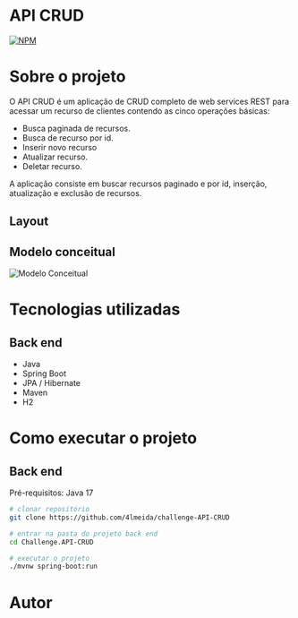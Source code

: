 # API CRUD
[![NPM](https://img.shields.io/npm/l/react)]() 

# Sobre o projeto

O API CRUD é um aplicação de CRUD completo de web services REST para acessar um recurso de clientes contendo as cinco operações básicas:
- Busca paginada de recursos.
- Busca de recurso por id.
- Inserir novo recurso
- Atualizar recurso.
- Deletar recurso.

A aplicação consiste em buscar recursos paginado e por id, inserção, atualização e exclusão de recursos.

## Layout 


## Modelo conceitual
![Modelo Conceitual]()

# Tecnologias utilizadas
## Back end
- Java
- Spring Boot
- JPA / Hibernate
- Maven
- H2

# Como executar o projeto

## Back end
Pré-requisitos: Java 17

```bash
# clonar repositório
git clone https://github.com/4lmeida/challenge-API-CRUD

# entrar na pasta do projeto back end
cd Challenge.API-CRUD

# executar o projeto
./mvnw spring-boot:run
```
# Autor

